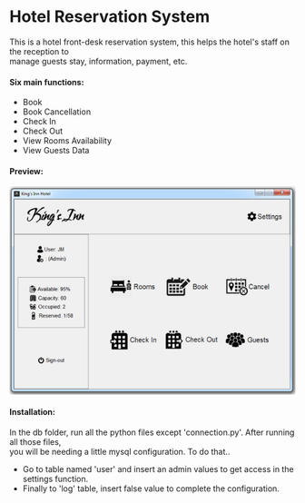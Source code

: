 # Hotel Reservation System

This is a hotel front-desk reservation system, this helps the hotel's staff on the reception to \
manage guests stay, information, payment, etc.

#### Six main functions:
- Book
- Book Cancellation
- Check In
- Check Out
- View Rooms Availability
- View Guests Data

#### Preview:
![1]

[1]: assets/home.png

#### Installation:
In the db folder, run all the python files except 'connection.py'. After running all those files, \
you will be needing a little mysql configuration. To do that..

- Go to table named 'user' and insert an admin values to get access in the settings function.
- Finally to 'log' table, insert false value to complete the configuration.